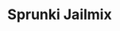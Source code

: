 ---
slug: sprunki-jailmix
title: Sprunki Jailmix
description: "Sprunki Jailmix is an exciting online game. Play for free directly in your browser!"
icon: /images/popular_mods/Sprunki Jailmix.png
url: https://wowtbc.net/sprunkin/sprunki-jailmix/index.html
previewImage: /images/popular_mods/Sprunki Jailmix.png
type: popular mods

# SEO配置
seo:
  title: "Sprunki Jailmix - Play Free Online Game | Fun Browser Games"
  description: "Sprunki Jailmix - Play this fun online game for free in your browser. No download required!"
  ogImage: "/images/popular_mods/Sprunki Jailmix.png"
  keywords: "sprunki-jailmix, online game, browser game, free game, popular mods game, play online"

videoUrls:
  - https://www.youtube.com/embed/example1
  - https://www.youtube.com/embed/example2

whyPlay:
  title: "Why Play Sprunki Jailmix?"
  items:
    - "Immersive Gameplay: Sprunki Jailmix offers an engaging and immersive gaming experience that will keep you entertained for hours"
    - "Challenging Levels: Test your skills with increasingly difficult challenges and obstacles"
    - "Beautiful Graphics: Enjoy stunning visuals and smooth animations that bring the game world to life"
    - "Regular Updates: New content and features are added regularly to keep the game fresh and exciting"
    - "Free to Play: Experience all the fun without spending a penny"
    - "Community Features: Connect with other players, share strategies, and compete for high scores"
    - "Cross-Platform: Play on any device with a web browser, no downloads required"

features:
  title: "Key Features of Sprunki Jailmix"
  image: "/images/popular_mods/Sprunki Jailmix.png"
  items:
    - "Intuitive Controls: Easy to learn controls make Sprunki Jailmix accessible for players of all skill levels"
    - "Multiple Game Modes: Enjoy various gameplay options that provide different challenges and experiences"
    - "Character Customization: Personalize your gaming experience with unique characters and items"
    - "Achievement System: Complete special tasks to earn rewards and recognition"
    - "Leaderboards: Compete with players worldwide and see who can achieve the highest scores"

characteristics:
  title: "Game Characteristics"
  image: "/images/popular_mods/Sprunki Jailmix.png"
  items:
    - "Genre: Popular mods game with elements of strategy and skill"
    - "Difficulty: Suitable for both casual gamers and those seeking a challenge"
    - "Play Time: Quick sessions or extended gameplay, depending on your preference"
    - "Art Style: Vibrant and engaging visuals that enhance the gaming experience"
    - "Sound Design: Immersive audio that complements the gameplay perfectly"

info: "Sprunki Jailmix is an exciting online game that offers players a unique and engaging gaming experience. With its intuitive controls, stunning visuals, and challenging gameplay, Sprunki Jailmix provides hours of entertainment for players of all ages and skill levels. Whether you're looking for a quick gaming session during a break or an extended play session, Sprunki Jailmix delivers an immersive experience that will keep you coming back for more. The game features multiple levels of increasing difficulty, ensuring that players are constantly challenged as they progress. With regular updates adding new content and features, Sprunki Jailmix remains fresh and exciting, providing endless entertainment options for its growing community of players."

howToPlayIntro: "Welcome to Sprunki Jailmix! This guide will walk you through the basics and help you master the game. Whether you're a beginner or looking to improve your skills, these tips and instructions will enhance your gaming experience."

howToPlaySteps:
  - title: "Getting Started"
    description: "Begin your Sprunki Jailmix adventure by familiarizing yourself with the controls. Use your keyboard or mouse to navigate through the game interface. The tutorial will guide you through the basic mechanics and help you understand the objectives."
  - title: "Understanding the Objectives"
    description: "In Sprunki Jailmix, your main goal is to progress through levels by completing specific objectives. Each level presents unique challenges that require different strategies and approaches."
  - title: "Mastering the Controls"
    description: "Practice using the controls to improve your precision and reaction time. Sprunki Jailmix requires quick reflexes and strategic thinking to overcome obstacles and defeat opponents."
  - title: "Utilizing Power-ups"
    description: "Collect power-ups throughout the game to enhance your abilities and overcome difficult challenges. Each power-up offers unique advantages that can be crucial for success."
  - title: "Developing Strategies"
    description: "As you progress in Sprunki Jailmix, develop effective strategies for different scenarios. Analyze patterns, anticipate challenges, and adapt your approach to maximize your performance."

faq:
  title: "Frequently Asked Questions about Sprunki Jailmix"
  items:
    - question: "Is Sprunki Jailmix free to play?"
      answer: "Yes, Sprunki Jailmix is completely free to play directly in your web browser. No downloads or purchases are required to enjoy the full game experience."
    - question: "Can I play Sprunki Jailmix on mobile devices?"
      answer: "Yes, Sprunki Jailmix is optimized for both desktop and mobile play. You can enjoy the game on any device with a web browser and internet connection."
    - question: "Are there any in-game purchases?"
      answer: "While Sprunki Jailmix is free to play, there may be optional in-game purchases available for cosmetic items or additional features that don't affect core gameplay."
    - question: "How often is Sprunki Jailmix updated?"
      answer: "The developers regularly update Sprunki Jailmix with new content, features, and improvements based on player feedback and game performance."
    - question: "Can I play Sprunki Jailmix offline?"
      answer: "Currently, Sprunki Jailmix requires an internet connection to play as it's a browser-based online game."
    - question: "Is Sprunki Jailmix suitable for children?"
      answer: "Yes, Sprunki Jailmix is designed to be family-friendly and suitable for players of all ages."
    - question: "How do I report bugs or issues?"
      answer: "If you encounter any problems while playing Sprunki Jailmix, you can report them through the game's support page or contact the developers directly through their website."
    - question: "Still Have Questions?"
      answer: "If you have additional questions about Sprunki Jailmix that aren't covered in this FAQ, please visit our support center or contact our customer service team for assistance."
---